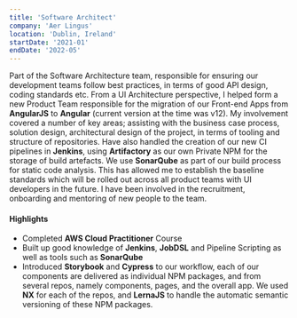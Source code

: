 ```yaml
---
title: 'Software Architect'
company: 'Aer Lingus'
location: 'Dublin, Ireland'
startDate: '2021-01'
endDate: '2022-05'
---
```


Part of the Software Architecture team, responsible for ensuring our
development teams follow best practices, in terms of good API design,
coding standards etc. From a UI Architecture perspective, I helped form a
new Product Team responsible for the migration of our Front-end Apps
from **AngularJS** to **Angular** (current version at the time was v12). My
involvement covered a number of key areas; assisting with the business
case process, solution design, architectural design of the project, in terms
of tooling and structure of repositories. Have also handled the creation of
our new CI pipelines in **Jenkins**, using **Artifactory** as our own Private NPM
for the storage of build artefacts. We use **SonarQube** as part of our build
process for static code analysis. This has allowed me to establish the
baseline standards which will be rolled out across all product teams with
UI developers in the future. I have been involved in the recruitment,
onboarding and mentoring of new people to the team.

#### Highlights

- Completed **AWS Cloud Practitioner** Course
- Built up good knowledge of **Jenkins**, **JobDSL** and Pipeline Scripting as
  well as tools such as **SonarQube**
- Introduced **Storybook** and **Cypress** to our workflow, each of our
  components are delivered as individual NPM packages, and from several
  repos, namely components, pages, and the overall app. We used **NX** for
  each of the repos, and **LernaJS** to handle the automatic semantic
  versioning of these NPM packages.
